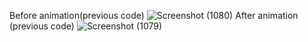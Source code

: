 Before animation(previous code)
![Screenshot (1080)](https://github.com/user-attachments/assets/5c10d202-6899-4832-92fe-112e5b91764f)
After animation (previous code)
![Screenshot (1079)](https://github.com/user-attachments/assets/95671e64-97c2-4939-9477-dd3d589f6e5c)



